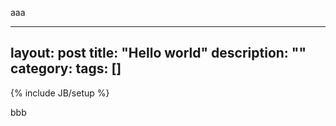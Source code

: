 aaa

---
layout: post
title: "Hello world"
description: ""
category: 
tags: []
---
{% include JB/setup %}

bbb
